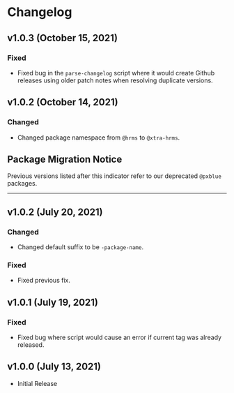 # Changelog

## v1.0.3 (October 15, 2021)

### Fixed

- Fixed bug in the `parse-changelog` script where it would create Github releases using older patch notes when resolving
  duplicate versions.

## v1.0.2 (October 14, 2021)

### Changed

- Changed package namespace from `@hrms` to `@xtra-hrms`.

## Package Migration Notice

Previous versions listed after this indicator refer to our deprecated `@pxblue` packages.

---

## v1.0.2 (July 20, 2021)

### Changed

- Changed default suffix to be `-package-name`.

### Fixed

- Fixed previous fix.

## v1.0.1 (July 19, 2021)

### Fixed

- Fixed bug where script would cause an error if current tag was already released.

## v1.0.0 (July 13, 2021)

- Initial Release
